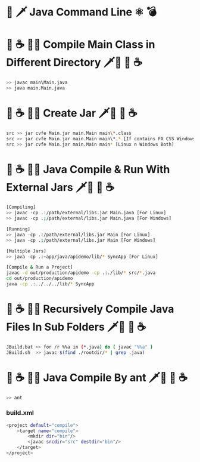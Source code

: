 # 🔫 🗡 Java Command Line ⚛ 💣 
# :dragon: :coffee: 🔪🔧 Compile Main Class in Different Directory 🗡🔨 :dragon: :coffee: 
```sh
>> javac main\Main.java
>> java main.Main.java
```

# :dragon: :coffee: 🔪🔧 Create Jar 🗡🔨 :dragon: :coffee: 
```sh
src >> jar cvfe Main.jar main.Main main\*.class
src >> jar cvfe Main.jar main.Main main\*.* [If contains FX CSS Windows PC]
src >> jar cvfe Main.jar main.Main main* [Linux n Windows Both]
```

# :dragon: :coffee: 🔪🔧 Java Compile & Run With External Jars 🗡🔨 :dragon: :coffee: 
```sh
[Compiling]
>> javac -cp .:/path/external/libs.jar Main.java [For Linux]
>> javac -cp .;/path/external/libs.jar Main.java [For Windows]

[Running]
>> java -cp .:/path/external/libs.jar Main [For Linux]
>> java -cp .;/path/external/libs.jar Main [For Windows]

[Multiple Jars]
>> java -cp .:~app/java/apidemo/lib/* SyncApp [For Linux]

[Compile & Run a Project]
javac -d out/production/apidemo -cp .:./lib/* src/*.java
cd out/production/apidemo
java -cp .:../../../lib/* SyncApp
```


# :dragon: :coffee: 🔪🔧 Recursively Compile Java Files In Sub Folders 🗡🔨 :dragon: :coffee: 
```sh
JBuild.bat >> for /r %%a in (*.java) do ( javac "%%a" )
JBuild.sh  >> javac $(find ./rootdir/* | grep .java)
```

# :dragon: :coffee: 🔪🔧 Java Compile By ant 🗡🔨 :dragon: :coffee: 
```sh
>> ant
```
### build.xml
```sh
<project default="compile">
    <target name="compile">
        <mkdir dir="bin"/>
        <javac srcdir="src" destdir="bin"/>
    </target>
</project>
```
